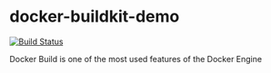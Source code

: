 # docker-buildkit-demo

[![Build Status](https://cloud.drone.io/api/badges/go-training/docker-buildkit-demo/status.svg)](https://cloud.drone.io/go-training/docker-buildkit-demo)

Docker Build is one of the most used features of the Docker Engine
